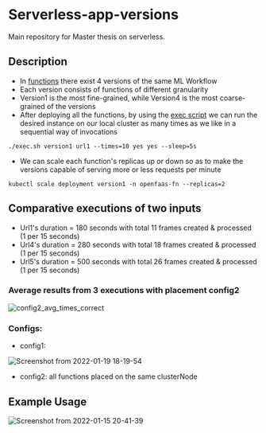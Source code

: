 # Serverless-app-versions

Main repository for Master thesis on serverless.

## Description
* In [functions](https://github.com/dimgiagos44/Serverless-app-versions/tree/main/functions) there exist 4 versions of the same ML Workflow
* Each version consists of functions of different granularity
* Version1 is the most fine-grained, while Version4 is the most coarse-grained of the versions
* After deploying all the functions, by using the [exec script](https://github.com/dimgiagos44/Serverless-app-versions/blob/main/exec.sh)
we can run the desired instance on our local cluster as many times as we like in a sequential way of invocations
```
./exec.sh version1 url1 --times=10 yes yes --sleep=5s
```
* We can scale each function's replicas up or down so as to make the versions capable
of serving more or less requests per minute
```
kubectl scale deployment version1 -n openfaas-fn --replicas=2
```

## Comparative executions of two inputs
* Url1's duration = 180 seconds with total 11 frames created & processed (1 per 15 seconds)
* Url4's duration = 280 seconds with total 18 frames created & processed (1 per 15 seconds)
* Url5's duration = 500 seconds with total 26 frames created & processed (1 per 15 seconds)

### Average results from 3 executions with placement config2

![config2_avg_times_correct](https://user-images.githubusercontent.com/57920951/150394887-3a1671ee-3b2f-4cff-99b8-740d7c56ca58.png)

### Configs:
* config1: 

![Screenshot from 2022-01-19 18-19-54](https://user-images.githubusercontent.com/57920951/150173762-df3fed45-af57-4b42-ae7e-8a4f12027855.png)

* config2: 
all functions placed on the same clusterNode

## Example Usage

![Screenshot from 2022-01-15 20-41-39](https://user-images.githubusercontent.com/57920951/149634004-1356f129-a036-4c0b-857b-aa24e710a2ba.png)
